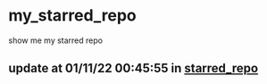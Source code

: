 # my_starred_repo
show me my starred repo

update at 01/11/22 00:45:55 in [starred_repo](./index.html)
---

